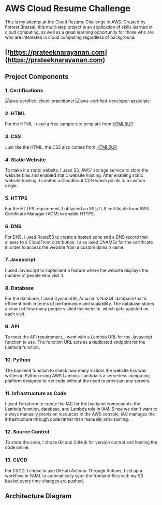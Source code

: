 # AWS Cloud Resume Challenge
This is my attempt at the Cloud Resume Challenge in AWS. Created by Forrest Brazeal, this multi-step project is an application of skills learned in cloud computing, as well as a great learning opportunity for those who are who are interested in cloud computing regardless of background.

## [!https://prateeknarayanan.com] (https://prateeknarayanan.com)

## Project Components
### 1. Certifications
![aws-certified-cloud-practitioner](https://images.credly.com/size/250x250/images/00634f82-b07f-4bbd-a6bb-53de397fc3a6/image.png)
![aws-certified-developer-associate](https://images.credly.com/size/250x250/images/b9feab85-1a43-4f6c-99a5-631b88d5461b/image.png)
### 2. HTML
For the HTML I used a free sample site template from [HTML5UP](https://html5up.net/). 
### 3. CSS
Just like the HTML, the CSS also comes from [HTML5UP](https://html5up.net/).
### 4. Static Website
To make it a static website, I used S3, AWS' storage service to store the website files and enabled static website hosting. After enabling static website hosting, I created a CloudFront CDN which points to a custom origin.
### 5. HTTPS
For the HTTPS requirement, I obtained an SSL/TLS certificate from AWS Certificate Manager (ACM) to enable HTTPS.
### 6. DNS
For DNS, I used Route53 to create a hosted zone and a DNS record that aliases to a CloudFront distribution. I also used CNAMEs for the certificate in order to access the website from a custom domain name.
### 7. Javascript
I used Javascript to implement a feature where the website displays the number of people who visit it.
### 8. Database
For the database, I used DynamoDB, Amazon's NoSQL database that is efficient both in terms of performance and scalability. The database stores a count of how many people visited the website, which gets updated on each visit.
### 9. API
To meet the API requirement, I went with a Lambda URL for my Javascript function to use. The function URL acts as a dedicated endpoint for the Lambda function.
### 10. Python
The backend function to check how many visitors the website has was written in Python using AWS Lambda. Lambda is a serverless computing platform designed to run code without the need to provision any servers.
### 11. Infrastructure as Code
I used Terraform to create the IAC for the backend components: the Lambda function, database, and Lambda role in IAM. Since we don't want to always manually provision resources in the AWS console, IAC manages the infrastructure through code rather than manually provisioning.
### 12. Source Control
To store the code, I chose Git and GitHub for version control and hosting the code online.
### 13. CI/CD
For CI/CD, I chose to use GitHub Actions. Through Actions, I set up a workflow in YAML to automatically sync the frontend files with my S3 bucket every time changes are pushed.

## Architecture Diagram